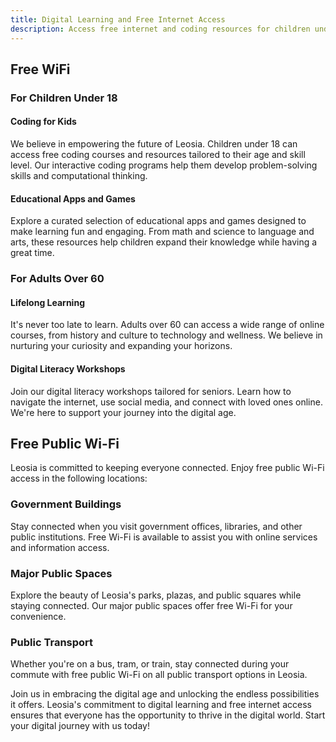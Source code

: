 ```yaml
---
title: Digital Learning and Free Internet Access
description: Access free internet and coding resources for children under 18 and adults over 60 in Leosia. Discover free public Wi-Fi in government buildings, public spaces, and public transport.
---
```


## Free WiFi

### For Children Under 18

#### Coding for Kids
We believe in empowering the future of Leosia. Children under 18 can access free coding courses and resources tailored to their age and skill level. Our interactive coding programs help them develop problem-solving skills and computational thinking.

#### Educational Apps and Games
Explore a curated selection of educational apps and games designed to make learning fun and engaging. From math and science to language and arts, these resources help children expand their knowledge while having a great time.

### For Adults Over 60

#### Lifelong Learning
It's never too late to learn. Adults over 60 can access a wide range of online courses, from history and culture to technology and wellness. We believe in nurturing your curiosity and expanding your horizons.

#### Digital Literacy Workshops
Join our digital literacy workshops tailored for seniors. Learn how to navigate the internet, use social media, and connect with loved ones online. We're here to support your journey into the digital age.

## Free Public Wi-Fi

Leosia is committed to keeping everyone connected. Enjoy free public Wi-Fi access in the following locations:

### Government Buildings
Stay connected when you visit government offices, libraries, and other public institutions. Free Wi-Fi is available to assist you with online services and information access.

### Major Public Spaces
Explore the beauty of Leosia's parks, plazas, and public squares while staying connected. Our major public spaces offer free Wi-Fi for your convenience.

### Public Transport
Whether you're on a bus, tram, or train, stay connected during your commute with free public Wi-Fi on all public transport options in Leosia.

Join us in embracing the digital age and unlocking the endless possibilities it offers. Leosia's commitment to digital learning and free internet access ensures that everyone has the opportunity to thrive in the digital world. Start your digital journey with us today!
